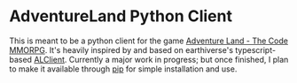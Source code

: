 # AdventureLand Python Client
This is meant to be a python client for the game [Adventure Land - The Code MMORPG](https://adventure.land). It's heavily inspired by and based on earthiverse's typescript-based [ALClient](https://github.com/earthiverse/ALClient).
Currently a major work in progress; but once finished, I plan to make it available through [pip](https://pypi.org/project/pip/) for simple installation and use.